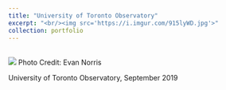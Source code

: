 ```yaml
---
title: "University of Toronto Observatory"
excerpt: "<br/><img src='https://i.imgur.com/915lyWD.jpg'>"
collection: portfolio
---
```


<br/><img src='https://i.imgur.com/915lyWD.jpg'>
Photo Credit: Evan Norris

University of Toronto Observatory, September 2019
